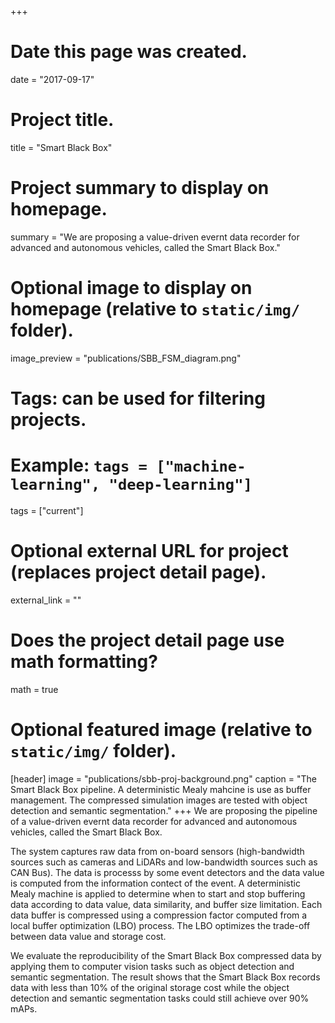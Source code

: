 +++
# Date this page was created.
date = "2017-09-17"

# Project title.
title = "Smart Black Box"

# Project summary to display on homepage.
summary = "We are proposing a value-driven evernt data recorder for advanced and autonomous vehicles, called the Smart Black Box."

# Optional image to display on homepage (relative to `static/img/` folder).
image_preview = "publications/SBB_FSM_diagram.png"

# Tags: can be used for filtering projects.
# Example: `tags = ["machine-learning", "deep-learning"]`
tags = ["current"]

# Optional external URL for project (replaces project detail page).
external_link = ""

# Does the project detail page use math formatting?
math = true
# Optional featured image (relative to `static/img/` folder).
[header]
image = "publications/sbb-proj-background.png"
caption = "The Smart Black Box pipeline. A deterministic Mealy mahcine is use as buffer management. The compressed simulation images are tested with object detection and semantic segmentation."
+++
We are proposing the pipeline of a value-driven evernt data recorder for advanced and autonomous vehicles, called the Smart Black Box.

The system captures raw data from on-board sensors (high-bandwidth sources such as cameras and LiDARs and low-bandwidth sources such as CAN Bus). The data is processs by some event detectors and the data value is computed from the information contect of the event. A deterministic Mealy machine is applied to determine when to start and stop buffering data according to data value, data similarity, and buffer size limitation. Each data buffer is compressed using a compression factor computed from a local buffer optimization (LBO) process. The LBO optimizes the trade-off between data value and storage cost. 

We evaluate the reproducibility of the Smart Black Box compressed data by applying them to computer vision tasks such as object detection and semantic segmentation. The result shows that the Smart Black Box records data with less than 10% of the original storage cost while the object detection and semantic segmentation tasks could still achieve over 90% mAPs.



